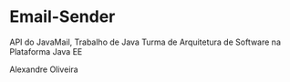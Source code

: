 # Email-Sender

API do JavaMail, Trabalho de Java Turma de Arquitetura de Software na Plataforma Java EE

Alexandre Oliveira
